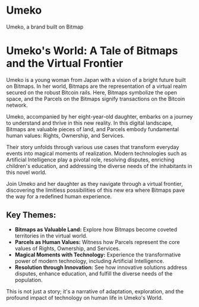 # Umeko
Umeko, a brand built on Bitmap

# Umeko's World: A Tale of Bitmaps and the Virtual Frontier

Umeko is a young woman from Japan with a vision of a bright future built on Bitmaps. In her world, Bitmaps are the representation of a virtual realm secured on the robust Bitcoin rails. Here, Bitmaps symbolize the open space, and the Parcels on the Bitmaps signify transactions on the Bitcoin network.

Umeko, accompanied by her eight-year-old daughter, embarks on a journey to understand and thrive in this new reality. In this digital landscape, Bitmaps are valuable pieces of land, and Parcels embody fundamental human values: Rights, Ownership, and Services.

Their story unfolds through various use cases that transform everyday events into magical moments of realization. Modern technologies such as Artificial Intelligence play a pivotal role, resolving disputes, enriching children's education, and addressing the diverse needs of the inhabitants in this novel world.

Join Umeko and her daughter as they navigate through a virtual frontier, discovering the limitless possibilities of this new era where Bitmaps pave the way for a redefined human experience.

## Key Themes:

- **Bitmaps as Valuable Land:** Explore how Bitmaps become coveted territories in the virtual world.
- **Parcels as Human Values:** Witness how Parcels represent the core values of Rights, Ownership, and Services.
- **Magical Moments with Technology:** Experience the transformative power of modern technology, including Artificial Intelligence.
- **Resolution through Innovation:** See how innovative solutions address disputes, enhance education, and fulfill the diverse needs of the population.

This is not just a story; it's a narrative of adaptation, exploration, and the profound impact of technology on human life in Umeko's World.

